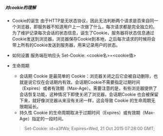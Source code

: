 ##### 对cookie的理解
- Cookie的诞生
    由于HTTP是无状态协议，因此无法判断两个请求是否来自同一个浏览器，即服务器不知道用户上一次做了什么，每次请求都是完全独立的。为了维护记录每次会话的状态信息，诞生了Cookie，服务器将状态信息通过Cookie发送到浏览器，浏览器保存Cookie到本地，之后每次请求的时候将会带上所有的Cookie发送到服务器，用来记录用户的状态。


- 如何设置
服务端在响应头 Set-Cookie: <cookie名>=<cookie值>

- 生命周期
    - 会话期 Cookie 是最简单的 Cookie：浏览器关闭之后它会被自动删除，也就是说它仅在会话期内有效。会话期Cookie不需要指定过期时间（Expires）或者有效期（Max-Age）。需要注意的是，有些浏览器提供了会话恢复功能，这种情况下即使关闭了浏览器，会话期Cookie 也会被保留下来，就好像浏览器从来没有关闭一样，这会导致 Cookie 的生命周期无限期延长。
    - 持久性 Cookie 的生命周期取决于过期时间（Expires）或有效期（Max-Age）指定的一段时间。
    > Set-Cookie: id=a3fWa; Expires=Wed, 21 Oct 2015 07:28:00 GMT;
